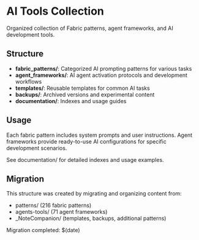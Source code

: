 # AI Tools Collection

Organized collection of Fabric patterns, agent frameworks, and AI development tools.

## Structure

- **fabric_patterns/**: Categorized AI prompting patterns for various tasks
- **agent_frameworks/**: AI agent activation protocols and development workflows  
- **templates/**: Reusable templates for common AI tasks
- **backups/**: Archived versions and experimental content
- **documentation/**: Indexes and usage guides

## Usage

Each fabric pattern includes system prompts and user instructions. Agent frameworks provide ready-to-use AI configurations for specific development scenarios.

See documentation/ for detailed indexes and usage examples.

## Migration

This structure was created by migrating and organizing content from:
- patterns/ (216 fabric patterns)
- agents-tools/ (71 agent frameworks)
- _NoteCompanion/ (templates, backups, additional patterns)

Migration completed: $(date)
